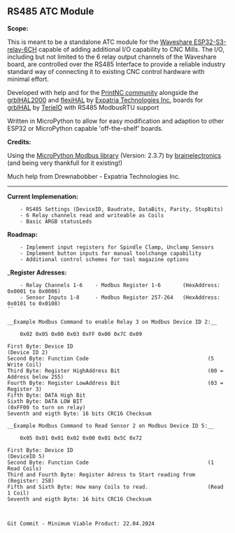 ## RS485 ATC Module ##

__Scope:__ 

This is meant to be a standalone ATC module for the [Waveshare ESP32-S3-relay-6CH](https://www.waveshare.com/esp32-s3-relay-6ch.htm) capable of adding additional I/O capability to CNC Mills. The I/O, including but not limited to the 6 relay output channels of the Waveshare board, are controlled over the RS485 Interface to provide a reliable industry standard way of connecting it to existing CNC control hardware with minimal effort.

Developed with help and for the [PrintNC community](https://wiki.printnc.info/en/home) alongside the [grblHAL2000](https://github.com/Expatria-Technologies/grblhal_2000_PrintNC) and [flexiHAL](https://expatria.myshopify.com/products/flexi-hal) by [Expatria Technologies Inc.](https://github.com/Expatria-Technologies) boards for [grblHAL](https://github.com/grblHAL) by [TerjeIO](https://github.com/terjeio) with RS485 ModbusRTU support

Written in MicroPython to allow for easy modification and adaption to other ESP32 or MicroPython capable 'off-the-shelf' boards.

__Credits:__

Using the [MicroPython Modbus library](https://github.com/brainelectronics/micropython-modbus) (Version: 2.3.7) by [brainelectronics](https://github.com/brainelectronics) (and being very thankfull for it existing!)

Much help from Drewnabobber - Expatria Technologies Inc.

---

__Current Implemenation:__ 
```
    - RS485 Settings (DeviceID, Baudrate, DataBits, Parity, StopBits)
    - 6 Relay channels read and writeable as Coils
    - Basic ARGB statusLeds
```

__Roadmap:__

```
    - Implement input registers for Spindle Clamp, Unclamp Sensors
    - Implement button inputs for manual toolchange capability
    - Additional control schemes for tool magazine options
```
___Register Adresses:__

```
    - Relay Channels 1-6    - Modbus Register 1-6       (HexAddress: 0x0001 to 0x0006)
    - Sensor Inputs 1-8     - Modbus Register 257-264   (HexAddress: 0x0101 to 0x0108)
``

```
    __Example Modbus Command to enable Relay 3 on Modbus Device ID 2:__

        0x02 0x05 0x00 0x03 0xFF 0x00 0x7C 0x09

    First Byte: Device ID                                           (Device ID 2)
    Second Byte: Function Code                                      (5 Write Coil)
    Third Byte: Register HighAddress Bit                            (00 = Address below 255)
    Fourth Byte: Register LowAddress Bit                            (03 = Register 3)
    Fifth Byte: DATA High Bit                                       
    Sixth Byte: DATA LOW BIT                                        (0xFF00 to turn on relay)
    Seventh and eigth Byte: 16 bits CRC16 Checksum

    __Example Modbus Command to Read Sensor 2 on Modbus Device ID 5:__

        0x05 0x01 0x01 0x02 0x00 0x01 0x5C 0x72

    First Byte: Device ID                                           (DeviceID 5)
    Second Byte: Function Code                                      (1 Read Coils)
    Third and Fourth Byte: Register Adress to Start reading from    (Register: 258)
    Fifth and Sixth Byte: How many Coils to read.                   (Read 1 Coil)
    Seventh and eigth Byte: 16 bits CRC16 Checksum                  

```


Git Commit - Minimum Viable Product: 22.04.2024 
